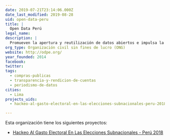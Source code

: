 ```yaml
---
date: 2019-07-21T23:14:06.000Z
date_last_modified: 2019-08-28
uid: open-data-peru
title: |
  Open Data Perú
legal_name: 
description: |
  Promueven la apertura y reutilización de datos abiertos e impulsa la creación de aplicaciones cívicas.
org_type: Organización civil sin fines de lucro (ONG)
website: http://odpe.org/
year_founded: 2014
facebook: 
twitter: 
tags:
  - compras-publicas
  - transparencia-y-rendicion-de-cuentas
  - periodismo-de-datos
cities: 
  - Lima
projects_uids:
  - hackeo-al-gasto-electoral-en-las-elecciones-subnacionales-peru-2018

---
```


Esta organización tiene los siguientes proyectos:

- [Hackeo Al Gasto Electoral En Las Elecciones Subnacionales - Perú 2018](/proyectos/hackeo-al-gasto-electoral-en-las-elecciones-subnacionales-peru-2018)
